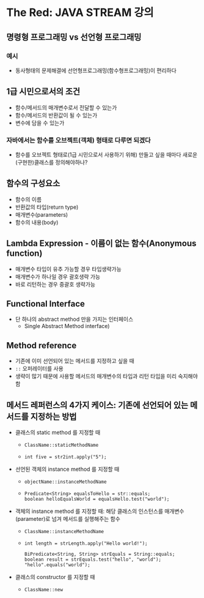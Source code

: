 # The Red: JAVA STREAM 강의

## 명령형 프로그래밍 vs 선언형 프로그래밍

### 예시

- 동사형태의 문제해결에 선언형프로그래밍(함수형프로그래밍)이 편리하다

## 1급 시민으로서의 조건

- 함수/메서드의 매개변수로서 전달할 수 있는가
- 함수/메서드의 반환값이 될 수 있는가
- 변수에 담을 수 있는가

### 자바에서는 함수를 오브젝트(객체) 형태로 다루면 되겠다

- 함수를 오브젝트 형태로(1급 시민으로서 사용하기 위해) 만들고 싶을 때마다 새로운 (구현한)클래스를 정의해야하나?

## 함수의 구성요소

- 함수의 이름
- 반환값의 타입(return type)
- 매개변수(parameters)
- 함수의 내용(body)

## Lambda Expression - 이름이 없는 함수(Anonymous function)

- 매개변수 타입이 유추 가능할 경우 타입생략가능
- 매개변수가 하나일 경우 괄호생략 가능
- 바로 리턴하는 경우 중괄호 생략가능

## Functional Interface

- 단 하나의 abstract method 만을 가지는 인터페이스
  - Single Abstract Method interface)

## Method reference

- 기존에 이미 선언되어 있는 메서드를 지정하고 싶을 때
- `::` 오퍼레이터를 사용
- 생략이 많기 때문에 사용할 메서드의 매개변수의 타입과 리턴 타입을 미리 숙지해야함

## 메서드 레퍼런스의 4가지 케이스: 기존에 선언되어 있는 메서드를 지정하는 방법

- 클래스의 static method 를 지정할 때

  - `ClassName::staticMethodName`

  - ```Function<String Integer> str2int = Integer::parseInt;
    int five = str2int.apply("5");
    ```

- 선언된 객체의 instance method 를 지정할 때

  - `objectName::instanceMethodName`

  - ```String str = "hello";
    Predicate<String> equalsToHello = str::equals;
    boolean helloEqualsWorld = equalsHello.test("world");
    ```

- 객체의 instance method 를 지정할 때: 해당 클래스의 인스턴스를 매개변수(parameter)로 넘겨 메서드를 실행해주는 함수

  - `ClassName::instanceMethodName`

  - ```Function<String, Integer> strLength = String::length;
    int length = strLength.apply("Hello world!");

    BiPredicate<String, String> strEquals = String::equals;
    boolean result = strEquals.test("hello", "world");
    "hello".equals("world");
    ```

- 클래스의 constructor 를 지정할 때
  - `ClassName::new`
